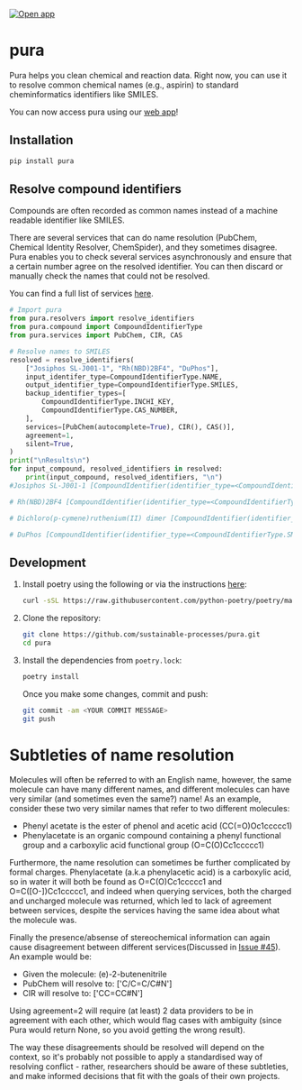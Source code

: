 [![Open app](https://static.streamlit.io/badges/streamlit_badge_black_white.svg)](https://moleculeresolver.streamlit.app/)

# pura
Pura helps you clean chemical and reaction data. Right now, you can use it to resolve common chemical names (e.g., aspirin) to standard cheminformatics identifiers like SMILES.

You can now access pura using our [web app](https://moleculeresolver.streamlit.app/)!


## Installation

```bash
pip install pura
```

## Resolve compound identifiers

Compounds are often recorded as common names instead of a machine readable identifier like SMILES.

There are several services that can do name resolution (PubChem, Chemical Identity Resolver, ChemSpider), and they sometimes disagree. Pura enables you to check several services asynchronously and ensure that a certain number agree on the resolved identifier. You can then discard or manually check the names that could not be resolved.

You can find a full list of services [here](https://github.com/sustainable-processes/pura/tree/main/pura/services).

```python
# Import pura
from pura.resolvers import resolve_identifiers
from pura.compound import CompoundIdentifierType
from pura.services import PubChem, CIR, CAS

# Resolve names to SMILES
resolved = resolve_identifiers(
    ["Josiphos SL-J001-1", "Rh(NBD)2BF4", "DuPhos"],
    input_identifer_type=CompoundIdentifierType.NAME,
    output_identifier_type=CompoundIdentifierType.SMILES,
    backup_identifier_types=[
        CompoundIdentifierType.INCHI_KEY,
        CompoundIdentifierType.CAS_NUMBER,
    ],
    services=[PubChem(autocomplete=True), CIR(), CAS()],
    agreement=1,
    silent=True,
)
print("\nResults\n")
for input_compound, resolved_identifiers in resolved:
    print(input_compound, resolved_identifiers, "\n")
#Josiphos SL-J001-1 [CompoundIdentifier(identifier_type=<CompoundIdentifierType.SMILES: 2>, #value='C1CCCC1.CC(C1CCCC1P(c1ccccc1)c1ccccc1)P(C1CCCCC1)C1CCCCC1.[Fe]', details=None)]

# Rh(NBD)2BF4 [CompoundIdentifier(identifier_type=<CompoundIdentifierType.SMILES: 2>, value='C1=CC2C=CC1C2.C1=CC2C=CC1C2.F[B-](F)(F)F.[Rh]', details=None)]

# Dichloro(p-cymene)ruthenium(II) dimer [CompoundIdentifier(identifier_type=<CompoundIdentifierType.SMILES: 2>, value='Cc1ccc(C(C)C)cc1.Cc1ccc(C(C)C)cc1.Cl[Ru]Cl.Cl[Ru]Cl', details=None)]

# DuPhos [CompoundIdentifier(identifier_type=<CompoundIdentifierType.SMILES: 2>, value='CC(C)C1CCC(C(C)C)P1c1ccccc1P1C(C(C)C)CCC1C(C)C', details=None)]
```

## Development

<!-- ### Roadmap -->

<!-- - [x] Name resolution (July 2022)
- [x] Reaction representations (July 2022)
- [ ] Reaction balancing (July - August 2022)
- [ ] Reaction mapping (reaction mapper initially) (July - August 2022)
- [ ] Reports on quality (August 2022)
- [ ] Comparison quality of balancing and mapping on reaxys, USPTO and pistachio (September 2022)
- [ ] Write and submit paper to Neurips science workshop (September - October 2022)
- [ ] Publish package on pypi (September 2022)
- [ ] Documentation and website (November 2022)
- [ ] Template extraction (December 2022)
- [ ] Agreement/consensus algorithms for multiple representations of compounds -->

<!-- ### Getting set up -->

1. Install poetry using the following or via the instructions [here](https://python-poetry.org/docs/#installation):

    ```bash
    curl -sSL https://raw.githubusercontent.com/python-poetry/poetry/master/get-poetry.py | python -
    ```

2. Clone the repository:

    ```bash
    git clone https://github.com/sustainable-processes/pura.git
    cd pura
    ```

3. Install the dependencies from `poetry.lock`:

    ```bash
    poetry install
    ```

    Once you make some changes, commit and push:

    ```bash
    git commit -am <YOUR COMMIT MESSAGE>
    git push
    ```

# Subtleties of name resolution

Molecules will often be referred to with an English name, however, the same molecule can have many different names, and different molecules can have very similar (and sometimes even the same?) name! As an example, consider these two very similar names that refer to two different molecules:
- Phenyl acetate is the ester of phenol and acetic acid (CC(=O)Oc1ccccc1)
- Phenylacetate is an organic compound containing a phenyl functional group and a carboxylic acid functional group (O=C(O)Cc1ccccc1)

Furthermore, the name resolution can sometimes be further complicated by formal charges. Phenylacetate (a.k.a phenylacetic acid) is a carboxylic acid, so in water it will both be found as O=C(O)Cc1ccccc1 and O=C([O-])Cc1ccccc1, and indeed when querying services, both the charged and uncharged molecule was returned, which led to lack of agreement between services, despite the services having the same idea about what the molecule was.

Finally the presence/absense of stereochemical information can again cause disagreement between different services(Discussed in [Issue #45](https://github.com/sustainable-processes/pura/issues/45)). An example would be:
- Given the molecule: (e)-2-butenenitrile
- PubChem will resolve to: ['C/C=C/C#N']
- CIR will resolve to: ['CC=CC#N']

Using agreement=2 will require (at least) 2 data providers to be in agreement with each other, which would flag cases with ambiguity (since Pura would return None, so you avoid getting the wrong result).

The way these disagreements should be resolved will depend on the context, so it's probably not possible to apply a standardised way of resolving conflict - rather, researchers should be aware of these subtleties, and make informed decisions that fit with the goals of their own projects.

<!-- 
## Resources

- [Reaction Data Curation I: Chemical Structures and Transformations Standardization](https://doi.org/10.1002/minf.202100119)
- [RDchiral](https://github.com/connorcoley/rdchiral)
- [Selfies](https://github.com/aspuru-guzik-group/selfies)
- [CGRTools](https://doi.org/10.1021/acs.jcim.9b00102)
- [ChemDataExtractor](https://github.com/mcs07/ChemDataExtractor) -->
